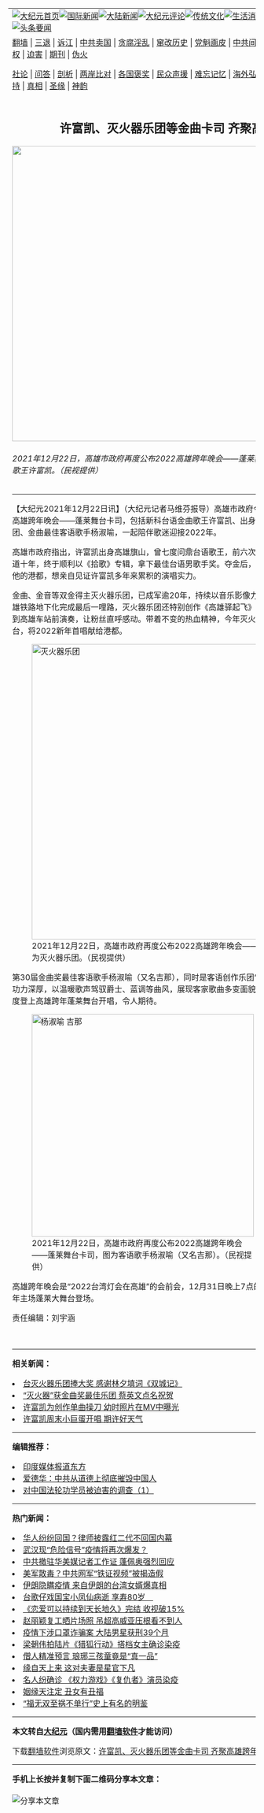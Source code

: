 <a name="1" id="1" target="_blank"></a><span id="1"></span>
<table align=center border="0"><tr><td colspan="2" VALIGN=TOP><a href="https://github.com/vfkyrj397/djy/blob/master/gb/nf1351518.md#1"><img src="https://raw.githubusercontent.com/vfkyrj397/www/master/t/djy/1.jpg" title="大纪元首页" alt="大纪元首页"></a><a href="https://github.com/vfkyrj397/djy/blob/master/gb/n24hr.md#1"><img src="https://raw.githubusercontent.com/vfkyrj397/www/master/t/djy/3.jpg" title="国际新闻" alt="国际新闻"></a><a href="https://github.com/vfkyrj397/djy/blob/master/gb/nsc413.md#1"><img src="https://raw.githubusercontent.com/vfkyrj397/www/master/t/djy/4.jpg" title="大陆新闻" alt="大陆新闻"></a><a href="https://github.com/vfkyrj397/djy/blob/master/gb/news392.md#1"><img src="https://raw.githubusercontent.com/vfkyrj397/www/master/t/djy/5.jpg" title="大纪元评论" alt="大纪元评论"></a><a href="https://github.com/vfkyrj397/djy/blob/master/gb/news2007.md#1"><img src="https://raw.githubusercontent.com/vfkyrj397/www/master/t/djy/6.jpg" title="传统文化" alt="传统文化"></a><a href="https://github.com/vfkyrj397/djy/blob/master/gb/news2008.md#1"><img src="https://raw.githubusercontent.com/vfkyrj397/www/master/t/djy/7.jpg" title="生活消费" alt="生活消费"></a><a href="https://github.com/vfkyrj397/djy/blob/master/gb/ncyule.md#1"><img src="https://raw.githubusercontent.com/vfkyrj397/www/master/t/djy/8.jpg" title="娱乐休闲" alt="娱乐休闲"></a><a href="https://github.com/vfkyrj397/djy/blob/master/gb/nsc1002.md#1"><img src="https://raw.githubusercontent.com/vfkyrj397/www/master/t/djy/9.jpg" title="健康" alt="健康"></a><a href="https://github.com/vfkyrj397/djy/blob/master/gb/nf6092.md#1"><img src="https://raw.githubusercontent.com/vfkyrj397/www/master/t/djy/10a.jpg" title="独家" alt="独家"></a><a href="https://github.com/vfkyrj397/djy/blob/master/gb/nf4514.md#1"><img src="https://raw.githubusercontent.com/vfkyrj397/www/master/t/djy/12a.jpg" title="头条要闻" alt="头条要闻"></a></td></tr>
<tr><td colspan="2" VALIGN=TOP><a target="_blank" href="https://github.com/vfkyrj397/www/blob/master/README.md?zsrh#1">翻墙</a> | <a target="_blank" href="https://github.com/vfkyrj397/djy/blob/master/gb/nf5657.md#1">三退</a> | <a target="_blank" href="https://github.com/vfkyrj397/djy/blob/master/gb/nf6124.md#1">诉江</a> | <a target="_blank" href="https://github.com/vfkyrj397/djy/blob/master/gb/nf1176117.md#1">中共卖国</a> | <a target="_blank" href="https://github.com/vfkyrj397/djy/blob/master/gb/nf5773.md#1">贪腐淫乱</a> | <a target="_blank" href="https://github.com/vfkyrj397/djy/blob/master/gb/nf1176115.md#1">窜改历史</a> | <a target="_blank" href="https://github.com/vfkyrj397/djy/blob/master/gb/nf1176107.md#1">党魁画皮</a> | <a target="_blank" href="https://github.com/vfkyrj397/djy/blob/master/gb/nf1320400.md#1">中共间谍</a> | <a target="_blank" href="https://github.com/vfkyrj397/djy/blob/master/gb/nf1176114.md#1">破坏传统</a> | <a target="_blank" href="https://github.com/vfkyrj397/ntdtv/blob/master/gb/prog447_1.md#1">恶贯满盈</a> | <a target="_blank" href="https://github.com/vfkyrj397/djy/blob/master/gb/ncid278.md#1">人权</a> | <a target="_blank" href="https://github.com/vfkyrj397/djy/blob/master/gb/nf1176111.md#1">迫害</a> | <a target="_blank" href="https://gitlab.com/szzdlab/mh-qikan/blob/master/README.md#1">期刊</a> | <a target="_blank" href="https://github.com/vfkyrj397/djy/blob/master/gb/nf5562.md#1">伪火</a></p><p><a target="_blank" href="https://github.com/vfkyrj397/djy/blob/master/gb/9p.md#1">社论</a> | <a target="_blank" href="https://github.com/vfkyrj397/djy/blob/master/gb/nf4378.md#1">问答</a> | <a target="_blank" href="https://github.com/vfkyrj397/djy/blob/master/gb/nf5792.md#1">剖析</a> | <a target="_blank" href="https://github.com/vfkyrj397/djy/blob/master/gb/nf5735.md#1">两岸比对</a> | <a target="_blank" href="https://github.com/vfkyrj397/djy/blob/master/gb/nf6119.md#1">各国褒奖</a> | <a target="_blank" href="https://github.com/vfkyrj397/djy/blob/master/gb/nf6120.md#1">民众声援</a> | <a target="_blank" href="https://github.com/vfkyrj397/djy/blob/master/gb/nf1188594.md#1">难忘记忆</a> | <a target="_blank" href="https://github.com/vfkyrj397/djy/blob/master/gb/nf3180.md#1">海外弘传</a> | <a target="_blank" href="https://github.com/vfkyrj397/djy/blob/master/gb/nf5410.md#1">万人上访</a> | <a target="_blank" href="https://github.com/vfkyrj397/www/blob/master/README.md?zsrh#1">平台首页</a> | <a target="_blank" href="https://github.com/vfkyrj397/djy/blob/master/gb/nf4386.md#1">支持</a> | <a target="_blank" href="https://github.com/vfkyrj397/djy/blob/master/gb/nf4389.md#1">真相</a> | <a target="_blank" href="https://github.com/vfkyrj397/djy/blob/master/gb/nf5790.md#1">圣缘</a> | <a target="_blank" href="https://github.com/vfkyrj397/djy/blob/master/gb/nf4786.md#1">神韵</a></td></tr>
<tr><td VALIGN=TOP width="626"><h2 align=center>许富凯、灭火器乐团等金曲卡司 齐聚高雄跨年</h2>
<img width="600" src="https://i.epochtimes.com/assets/uploads/2021/12/id13452799-2112220428461487-600x400.jpg" />
<h6>2021年12月22日，高雄市政府再度公布2022高雄跨年晚会——蓬莱舞台卡司，图为台语金曲歌王许富凯。（民视提供）
</h6>
<hr>
	<p>【大纪元2021年12月22日讯】（大纪元记者马维芬报导）高雄市政府今（22）日再公布2022高雄跨年晚会——蓬莱舞台卡司，包括新科台语金曲歌王<ahref="https://github.com/vfkyrj397/djy/blob/master/gb/tag/%E8%AE%B8%E5%AF%8C%E5%87%AF.md#1">许富凯</a>、出身高雄的“双金”<ahref="https://github.com/vfkyrj397/djy/blob/master/gb/tag/%E7%81%AD%E7%81%AB%E5%99%A8%E4%B9%90%E5%9B%A2.md#1">灭火器乐团</a>、金曲最佳客语歌手<ahref="https://github.com/vfkyrj397/djy/blob/master/gb/tag/%E6%9D%A8%E6%B7%91%E5%96%BB.md#1">杨淑喻</a>，一起陪伴歌迷迎接2022年。</p>
<p>高雄市政府指出，<ahref="https://github.com/vfkyrj397/djy/blob/master/gb/tag/%E8%AE%B8%E5%AF%8C%E5%87%AF.md#1">许富凯</a>出身高雄旗山，曾七度问鼎台语歌王，前六次都铩羽而归，今年正逢出道十年，终于顺利以《拾歌》专辑，拿下最佳台语男歌手奖。夺金后，许富凯首唱就留给最支持他的港都，想亲自见证许富凯多年来累积的演唱实力。</p>
<p>金曲、金音等双金得主<ahref="https://github.com/vfkyrj397/djy/blob/master/gb/tag/%E7%81%AD%E7%81%AB%E5%99%A8%E4%B9%90%E5%9B%A2.md#1">灭火器乐团</a>，已成军逾20年，持续以音乐影像力回馈家乡高雄。今年因高雄铁路地下化完成最后一哩路，灭火器乐团还特别创作《高雄驿起飞》献给高雄，所有团员一起到高雄车站前演奏，让粉丝直呼感动。带着不变的热血精神，今年灭火器也将站上高雄蓬莱舞台，将2022新年首唱献给港都。</p>
<figure id="attachment_13452800" aria-describedby="caption-attachment-13452800" style="width: 600px" class="wp-caption aligncenter"><a target="_blank" href="https://i.epochtimes.com/assets/uploads/2021/12/id13452800-2112220431481487.jpg"><img class="size-large wp-image-13452800" title="灭火器乐团" src="https://i.epochtimes.com/assets/uploads/2021/12/id13452800-2112220431481487-600x400.jpg" alt="灭火器乐团" width="600" b="400" /></a><figcaption id="caption-attachment-13452800" class="wp-caption-text">2021年12月22日，高雄市政府再度公布2022高雄跨年晚会——蓬莱舞台卡司，图为灭火器乐团。（民视提供）</figcaption></figure>
<p>第30届金曲奖最佳客语歌手<ahref="https://github.com/vfkyrj397/djy/blob/master/gb/tag/%E6%9D%A8%E6%B7%91%E5%96%BB.md#1">杨淑喻</a>（又名吉那），同时是客语创作乐团“吉那罐子”的主唱，演唱功力深厚，以温暖歌声驾驭爵士、蓝调等曲风，展现客家歌曲多变面貌，这次将带着创作歌曲首度登上高雄跨年蓬莱舞台开唱，令人期待。</p>
<figure id="attachment_13452801" aria-describedby="caption-attachment-13452801" style="width: 452px" class="wp-caption aligncenter"><a target="_blank" href="https://i.epochtimes.com/assets/uploads/2021/12/id13452801-2112220430131487.jpg"><img class=" wp-image-13452801" title="杨淑喻 吉那" src="https://i.epochtimes.com/assets/uploads/2021/12/id13452801-2112220430131487.jpg" alt="杨淑喻 吉那" width="452" b="678" /></a><figcaption id="caption-attachment-13452801" class="wp-caption-text">2021年12月22日，高雄市政府再度公布2022高雄跨年晚会——蓬莱舞台卡司，图为客语歌手杨淑喻（又名吉那）。（民视提供）</figcaption></figure>
<p>高雄跨年晚会是“2022台湾灯会在高雄”的会前会，12月31日晚上7点的跨年晚会，就在高雄跨年主场蓬莱大舞台登场。</p>
<p>责任编辑：刘宇涵</p>
<p>&nbsp;</p>
	
<hr>


<strong>相关新闻：</strong>
<li><a href="https://github.com/vfkyrj397/djy/blob/master/gb/20/9/25/n12430626.md#1">台灭火器乐团捧大奖 感谢林夕填词《双城记》</a></li>
<li><a href="https://github.com/vfkyrj397/djy/blob/master/gb/20/10/4/n12452354.md#1">“灭火器”获金曲奖最佳乐团 蔡英文点名祝贺</a></li>
<li><a href="https://github.com/vfkyrj397/djy/blob/master/gb/21/10/29/n13338915.md#1">许富凯为创作单曲操刀 幼时照片在MV中曝光</a></li>
<li><a href="https://github.com/vfkyrj397/djy/blob/master/gb/21/11/29/n13405469.md#1">许富凯周末小巨蛋开唱 期许好天气</a></li>
<hr>


<strong>编辑推荐：</strong>
<li><a href="https://github.com/upjkzu3674/djy/blob/master/gb/18/10/27/n10812623.md?dfh#1" target="_blank">印度媒体报道东方</a></li><li><a href="https://github.com/tsiac2612/djy/blob/master/gb/17/12/26/n9993508.md#1" target="_blank">爱德华：中共从道德上彻底摧毁中国人</a></li><li><a href="https://github.com/tsiac2612/djy/blob/master/gb/17/6/4/n9225929.md#1" target="_blank">对中国法轮功学员被迫害的调查（1）</a></li>
<hr>

<strong>热门新闻：</strong>
<li><a href="https://github.com/vfkyrj397/djy/blob/master/gb/20/3/17/n11947698.md#1">华人纷纷回国？律师披露红二代不回国内幕</a></li>
<li><a href="https://github.com/vfkyrj397/djy/blob/master/gb/20/3/18/n11949573.md#1">武汉现“危险信号”疫情将再次爆发？</a></li>
<li><a href="https://github.com/vfkyrj397/djy/blob/master/gb/20/3/17/n11948259.md#1">中共撤驻华美媒记者工作证 蓬佩奥强烈回应</a></li>
<li><a href="https://github.com/vfkyrj397/djy/blob/master/gb/20/3/17/n11948137.md#1">美军散毒？中共网军“铁证视频”被揭造假</a></li>
<li><a href="https://github.com/vfkyrj397/djy/blob/master/gb/20/3/17/n11947993.md#1">伊朗隐瞒疫情 来自伊朗的台湾女婿爆真相</a></li>
<li><a href="https://github.com/vfkyrj397/djy/blob/master/gb/20/3/17/n11946544.md#1">台歌仔戏国宝小凤仙病逝 享寿80岁　</a></li>
<li><a href="https://github.com/vfkyrj397/djy/blob/master/gb/20/3/18/n11949282.md#1">《恋爱可以持续到天长地久》完结 收视破15%</a></li>
<li><a href="https://github.com/vfkyrj397/djy/blob/master/gb/20/3/16/n11945468.md#1">赵丽颖复工晒片场照 吊超高威亚压根看不到人</a></li>
<li><a href="https://github.com/vfkyrj397/djy/blob/master/gb/20/3/17/n11948248.md#1">疫情下涉口罩诈骗案 大陆男星获刑39个月</a></li>
<li><a href="https://github.com/vfkyrj397/djy/blob/master/gb/20/3/17/n11947742.md#1">梁朝伟拍陆片《猎狐行动》搭档女主确诊染疫</a></li>
<li><a href="https://github.com/vfkyrj397/djy/blob/master/gb/20/3/11/n11933376.md#1">僧人精准预言 琅琊三孩童竟是“真一品”</a></li>
<li><a href="https://github.com/vfkyrj397/djy/blob/master/gb/20/3/12/n11936269.md#1">缘自天上来 这对夫妻是星官下凡</a></li>
<li><a href="https://github.com/vfkyrj397/djy/blob/master/gb/20/3/17/n11946008.md#1">名人纷确诊 《权力游戏》《复仇者》演员染疫</a></li>
<li><a href="https://github.com/vfkyrj397/djy/blob/master/gb/10/11/25/n3095498.md#1">姻缘天注定 丑女有丑福</a></li>
<li><a href="https://github.com/vfkyrj397/djy/blob/master/gb/20/3/10/n11929738.md#1">“福无双至祸不单行”史上有名的明鉴</a></li>
<hr>

<strong>本文转自<a href="https://www.epochtimes.com">大纪元</a>（国内需用<a href="https://github.com/vfkyrj397/www/blob/master/README.md#8">翻墙软件</a>才能访问）</strong><p>下载<a href="https://github.com/vfkyrj397/www/blob/master/README.md#8">翻墙软件</a>浏览原文：<a href="https://www.epochtimes.com/gb/21/12/22/n13452790.htm">许富凯、灭火器乐团等金曲卡司 齐聚高雄跨年</a></p><hr>

<strong>手机上长按并复制下面二维码分享本文章：</strong><br><br><img src="https://chart.apis.google.com/chart?cht=qr&chs=240x240&choe=UTF-8&chld=M|2&chl=https://github.com/vfkyrj397/djy/blob/master/gb/21/12/22/n13452790.md%231" title="分享本文章"></td><td VALIGN=TOP><a href="https://github.com/vfkyrj397/djy/blob/master/gb/16/1/21/n4622075.md?dfh#1" target="_blank"><img src="https://raw.githubusercontent.com/vfkyrj397/djy/master/gb/300/wei-f1.jpg" title="中共的伪火骗局"  alt="中共的伪火骗局"></a><br><a href="https://github.com/vfkyrj397/www/blob/master/README.md?dfh#9" target="_blank"><img src="https://raw.githubusercontent.com/vfkyrj397/djy/master/gb/300/yong-h.jpg" title="永恒的见证"  alt="永恒的见证"></a><br><a href="https://github.com/vfkyrj397/djy/blob/master/gb/13/9/29/n3974789.md?dfh#1" target="_blank"><img src="https://raw.githubusercontent.com/vfkyrj397/djy/master/gb/300/shang-lnz.jpg" title="善良女子被中共投男牢"  alt="善良女子被中共投男牢"></a><br><a href="https://github.com/vfkyrj397/djy/blob/master/gb/16/3/16/n4663449.md?dfh#1" target="_blank"><img src="https://raw.githubusercontent.com/vfkyrj397/djy/master/gb/300/huo-z3.jpg" title="警卫目击活摘器官"  alt="警卫目击活摘器官"></a><br><a href="https://github.com/vfkyrj397/djy/blob/master/gb/16/8/7/n8177641.md?dfh#1" target="_blank"><img src="https://raw.githubusercontent.com/vfkyrj397/djy/master/gb/300/huo-z4.jpg" title="证人描述活摘恐怖"  alt="证人描述活摘恐怖"></a><br><a href="https://github.com/vfkyrj397/djy/blob/master/gb/10/4/19/n2881569.md?dfh#1" target="_blank"><img src="https://raw.githubusercontent.com/vfkyrj397/djy/master/gb/300/huo-z1.jpg" title="揭开活摘器官黑幕"  alt="揭开活摘器官黑幕"></a><br><a href="https://github.com/vfkyrj397/djy/blob/master/gb/10/11/7/n3077476.md?dfh#1" target="_blank"><img src="https://raw.githubusercontent.com/vfkyrj397/djy/master/gb/300/ma-ks.jpg" title="马克思的成魔之路"  alt="马克思的成魔之路"></a><br><a href="https://github.com/vfkyrj397/djy/blob/master/gb/14/6/9/n4173977.md?dfh#1" target="_blank"><img src="https://raw.githubusercontent.com/vfkyrj397/djy/master/gb/300/chang-zs.jpg" title="藏字石 蕴天机"  alt="藏字石 蕴天机"></a><br><a href="https://github.com/vfkyrj397/djy/blob/master/gb/18/5/10/n10381511.md?dfh#1" target="_blank"><img src="https://raw.githubusercontent.com/vfkyrj397/djy/master/gb/300/st1.jpg" title="关注三亿人三退"  alt="关注三亿人三退"></a><br><a href="https://github.com/vfkyrj397/djy/blob/master/gb/18/3/21/n10237682.md?dfh#1" target="_blank"><img src="https://raw.githubusercontent.com/vfkyrj397/djy/master/gb/300/jie-t.jpg" title="解体中共复兴中华"  alt="解体中共复兴中华"></a><br><a href="https://github.com/vfkyrj397/djy/blob/master/gb/9/2/9/n2422991.md?dfh#1" target="_blank"><img src="https://raw.githubusercontent.com/vfkyrj397/djy/master/gb/300/gao-zs.jpg" title="中共迫害良心律师"  alt="中共迫害良心律师"></a><br><a href="https://github.com/vfkyrj397/djy/blob/master/gb/18/12/9/n10900044.md?dfh#1" target="_blank"><img src="https://raw.githubusercontent.com/vfkyrj397/djy/master/gb/300/sj1.jpg" title="三百多万人举报江泽民"  alt="三百多万人举报江泽民"></a><br><a href="https://github.com/vfkyrj397/djy/blob/master/gb/18/8/28/n10672014.md?dfh#1" target="_blank"><img src="https://raw.githubusercontent.com/vfkyrj397/djy/master/gb/300/sj2.jpg" title="这些官员为何起诉江泽民"  alt="这些官员为何起诉江泽民"></a><br><a href="https://github.com/vfkyrj397/djy/blob/master/gb/8/12/18/n2367165.md?dfh#1" target="_blank"><img src="https://raw.githubusercontent.com/vfkyrj397/djy/master/gb/300/liangan.jpg" title="海峡两岸的强烈对比"  alt="海峡两岸的强烈对比"></a><br><a href="https://github.com/vfkyrj397/djy/blob/master/gb/15/12/10/n4593139.md?dfh#1" target="_blank"><img src="https://raw.githubusercontent.com/vfkyrj397/djy/master/gb/300/jia-ndzl.jpg" title="加拿大总理的贺信"  alt="加拿大总理的贺信"></a><br><a href="https://github.com/vfkyrj397/djy/blob/master/gb/11/6/17/n3289382.md?dfh#1" target="_blank"><img src="https://raw.githubusercontent.com/vfkyrj397/djy/master/gb/300/xiao-wd.jpg" title="探寻真相兼听则明"  alt="探寻真相兼听则明"></a><br><a href="https://github.com/vfkyrj397/djy/blob/master/gb/18/10/27/n10812623.md?dfh#1" target="_blank"><img src="https://raw.githubusercontent.com/vfkyrj397/djy/master/gb/300/yindu.jpg" title="印度媒体报道东方"  alt="印度媒体报道东方"></a><br><a href="https://github.com/vfkyrj397/djy/blob/master/gb/18/6/9/n10469652.md?dfh#1" target="_blank"><img src="https://raw.githubusercontent.com/vfkyrj397/djy/master/gb/300/xie-j.jpg" title="不一样的海外校园"  alt="不一样的海外校园"></a><br><a href="https://github.com/vfkyrj397/djy/blob/master/gb/7/4/5/n1669415.md?dfh#1" target="_blank"><img src="https://raw.githubusercontent.com/vfkyrj397/djy/master/gb/300/li-up.jpg" title="从大师到徒弟的传奇"  alt="从大师到徒弟的传奇"></a><br><a href="https://github.com/vfkyrj397/djy/blob/master/gb/17/5/26/n9191512.md?dfh#1" target="_blank"><img src="https://raw.githubusercontent.com/vfkyrj397/djy/master/gb/300/zfl2.jpg" title="亿万人与东方一本奇书"  alt="亿万人与东方一本奇书"></a><br><a href="https://github.com/vfkyrj397/djy/blob/master/gb/13/11/27/n4020290.md?dfh#1" target="_blank"><img src="https://raw.githubusercontent.com/vfkyrj397/djy/master/gb/300/zhen-h.jpg" title="大陆见不到的震撼场面"  alt="大陆见不到的震撼场面"></a><br><a href="https://github.com/vfkyrj397/djy/blob/master/gb/15/7/17/n4482910.md?dfh#1" target="_blank"><img src="https://raw.githubusercontent.com/vfkyrj397/djy/master/gb/300/dalu-sk.jpg" title="人心向善 大陆当初盛况"  alt="人心向善 大陆当初盛况"></a><br><a href="https://github.com/vfkyrj397/djy/blob/master/gb/19/1/5/n10955468.md?dfh#1" target="_blank"><img src="https://raw.githubusercontent.com/vfkyrj397/djy/master/gb/300/zfl1.jpg" title="追寻真理 这书讲什么"  alt="追寻真理 这书讲什么"></a><br><a href="https://github.com/vfkyrj397/www/blob/master/README.md?dfh#1" target="_blank"><img src="https://raw.githubusercontent.com/vfkyrj397/djy/master/gb/300/fq1.jpg" title="下载免费翻墙软件"  alt="下载免费翻墙软件"></a><br></td></tr></table>
